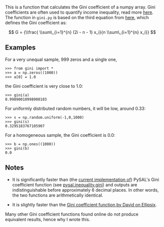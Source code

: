 This is a function that calculates the Gini coefficient of a numpy array. Gini coefficients are often used to quantify income inequality, read more [here](http://www.statsdirect.com/help/default.htm#nonparametric_methods/gini.htm). The function in `gini.py` is based on the third equation from [here](http://www.statsdirect.com/help/default.htm#nonparametric_methods/gini.htm), which defines the Gini coefficient as:

$$ G = {\\frac{ \\sum\_{i=1}^{n} (2i - n - 1) x_i}{n \\sum\_{i=1}^{n} x_i}} $$

## Examples

For a very unequal sample, 999 zeros and a single one,

```
>>> from gini import *
>>> a = np.zeros((1000))
>>> a[0] = 1.0
```

the Gini coefficient is very close to 1.0:

```
>>> gini(a)
0.99890010998900103
```

For uniformly distributed random numbers, it will be low, around 0.33:

```
>>> s = np.random.uniform(-1,0,1000)
>>> gini(s)
0.3295183767105907
```

For a homogeneous sample, the Gini coefficient is 0.0:

```
>>> b = np.ones((1000))
>>> gini(b)
0.0
```

## Notes

- It is significantly faster than (the [current implementation of](https://github.com/pysal/pysal/issues/855)) PySAL's Gini coefficient function (see [pysal.inequality.gini](http://pysal.readthedocs.io/en/latest/_modules/pysal/inequality/gini.html)) and outputs are indistinguishable before approximately 6 decimal places. In other words, the two functions are arithmetically identical.

- It is slightly faster than the [Gini coefficient function by David on Ellipsix](http://www.ellipsix.net/blog/2012/11/the-gini-coefficient-for-distribution-inequality.html).

Many other Gini coefficient functions found online do not produce equivalent results, hence why I wrote this.
